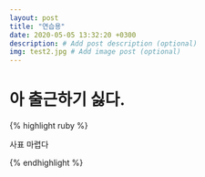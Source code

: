 ```yaml
---
layout: post
title: "연습용"
date: 2020-05-05 13:32:20 +0300
description: # Add post description (optional)
img: test2.jpg # Add image post (optional)
---
```


# 아 출근하기 싫다.

{% highlight ruby %}

사표 마렵다

{% endhighlight %}
